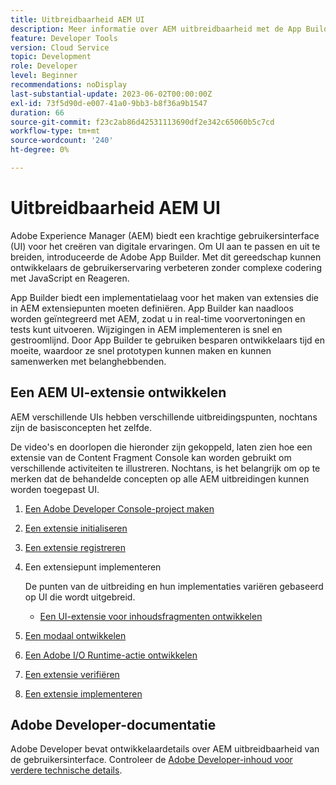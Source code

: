 ```yaml
---
title: Uitbreidbaarheid AEM UI
description: Meer informatie over AEM uitbreidbaarheid met de App Builder voor het maken van extensies.
feature: Developer Tools
version: Cloud Service
topic: Development
role: Developer
level: Beginner
recommendations: noDisplay
last-substantial-update: 2023-06-02T00:00:00Z
exl-id: 73f5d90d-e007-41a0-9bb3-b8f36a9b1547
duration: 66
source-git-commit: f23c2ab86d42531113690df2e342c65060b5c7cd
workflow-type: tm+mt
source-wordcount: '240'
ht-degree: 0%

---
```


# Uitbreidbaarheid AEM UI

Adobe Experience Manager (AEM) biedt een krachtige gebruikersinterface (UI) voor het creëren van digitale ervaringen. Om UI aan te passen en uit te breiden, introduceerde de Adobe App Builder. Met dit gereedschap kunnen ontwikkelaars de gebruikerservaring verbeteren zonder complexe codering met JavaScript en Reageren.

App Builder biedt een implementatielaag voor het maken van extensies die in AEM extensiepunten moeten definiëren. App Builder kan naadloos worden geïntegreerd met AEM, zodat u in real-time voorvertoningen en tests kunt uitvoeren. Wijzigingen in AEM implementeren is snel en gestroomlijnd. Door App Builder te gebruiken besparen ontwikkelaars tijd en moeite, waardoor ze snel prototypen kunnen maken en kunnen samenwerken met belanghebbenden.

## Een AEM UI-extensie ontwikkelen

AEM verschillende UIs hebben verschillende uitbreidingspunten, nochtans zijn de basisconcepten het zelfde.

De video&#39;s en doorlopen die hieronder zijn gekoppeld, laten zien hoe een extensie van de Content Fragment Console kan worden gebruikt om verschillende activiteiten te illustreren. Nochtans, is het belangrijk om op te merken dat de behandelde concepten op alle AEM uitbreidingen kunnen worden toegepast UI.

1. [Een Adobe Developer Console-project maken](./adobe-developer-console-project.md)
1. [Een extensie initialiseren](./app-initialization.md)
1. [Een extensie registreren](./extension-registration.md)
1. Een extensiepunt implementeren

   De punten van de uitbreiding en hun implementaties variëren gebaseerd op UI die wordt uitgebreid.

   + [Een UI-extensie voor inhoudsfragmenten ontwikkelen](./content-fragments/overview.md)

1. [Een modaal ontwikkelen](./modal.md)
1. [Een Adobe I/O Runtime-actie ontwikkelen](./runtime-action.md)
1. [Een extensie verifiëren](./verify.md)
1. [Een extensie implementeren](./deploy.md)

## Adobe Developer-documentatie

Adobe Developer bevat ontwikkelaardetails over AEM uitbreidbaarheid van de gebruikersinterface. Controleer de [Adobe Developer-inhoud voor verdere technische details](https://developer.adobe.com/uix/docs/).
